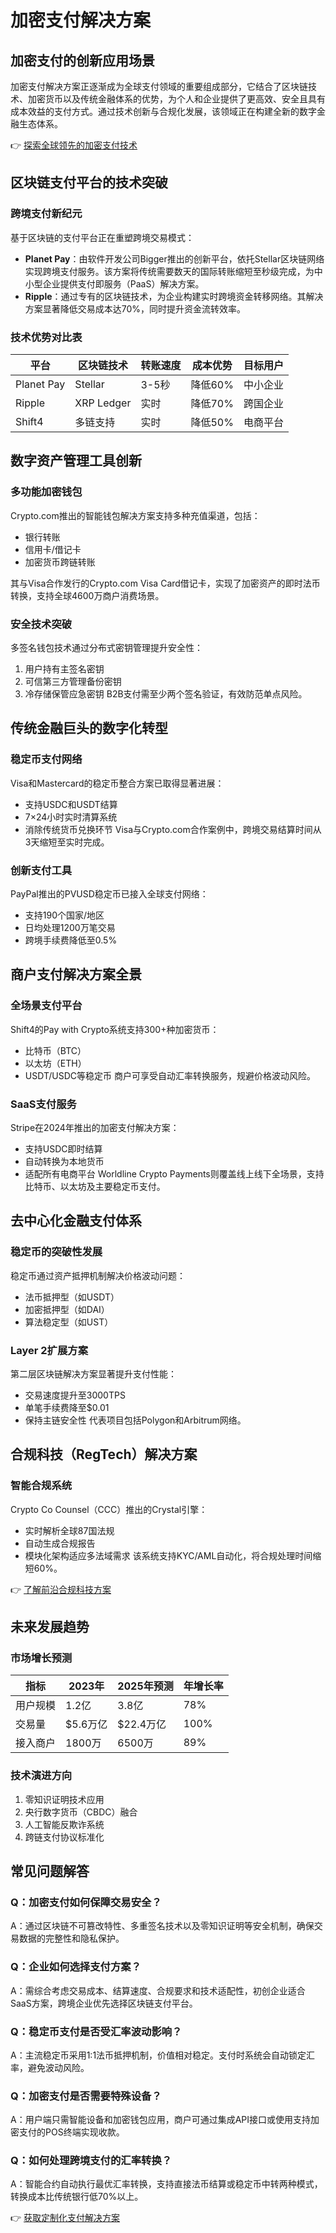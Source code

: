# 加密支付解决方案

## 加密支付的创新应用场景
加密支付解决方案正逐渐成为全球支付领域的重要组成部分，它结合了区块链技术、加密货币以及传统金融体系的优势，为个人和企业提供了更高效、安全且具有成本效益的支付方式。通过技术创新与合规化发展，该领域正在构建全新的数字金融生态体系。

👉 [探索全球领先的加密支付技术](https://bit.ly/okx_welcome)

## 区块链支付平台的技术突破
### 跨境支付新纪元
基于区块链的支付平台正在重塑跨境交易模式：
- **Planet Pay**：由软件开发公司Bigger推出的创新平台，依托Stellar区块链网络实现跨境支付服务。该方案将传统需要数天的国际转账缩短至秒级完成，为中小型企业提供支付即服务（PaaS）解决方案。
- **Ripple**：通过专有的区块链技术，为企业构建实时跨境资金转移网络。其解决方案显著降低交易成本达70%，同时提升资金流转效率。

### 技术优势对比表
| 平台       | 区块链技术 | 转账速度 | 成本优势 | 目标用户          |
|------------|------------|----------|----------|-------------------|
| Planet Pay | Stellar    | 3-5秒    | 降低60%  | 中小企业          |
| Ripple     | XRP Ledger | 实时     | 降低70%  | 跨国企业          |
| Shift4     | 多链支持   | 实时     | 降低50%  | 电商平台          |

## 数字资产管理工具创新
### 多功能加密钱包
Crypto.com推出的智能钱包解决方案支持多种充值渠道，包括：
- 银行转账
- 信用卡/借记卡
- 加密货币跨链转账

其与Visa合作发行的Crypto.com Visa Card借记卡，实现了加密资产的即时法币转换，支持全球4600万商户消费场景。

### 安全技术突破
多签名钱包技术通过分布式密钥管理提升安全性：
1. 用户持有主签名密钥
2. 可信第三方管理备份密钥
3. 冷存储保管应急密钥
B2B支付需至少两个签名验证，有效防范单点风险。

## 传统金融巨头的数字化转型
### 稳定币支付网络
Visa和Mastercard的稳定币整合方案已取得显著进展：
- 支持USDC和USDT结算
- 7×24小时实时清算系统
- 消除传统货币兑换环节
Visa与Crypto.com合作案例中，跨境交易结算时间从3天缩短至实时完成。

### 创新支付工具
PayPal推出的PVUSD稳定币已接入全球支付网络：
- 支持190个国家/地区
- 日均处理1200万笔交易
- 跨境手续费降低至0.5%

## 商户支付解决方案全景
### 全场景支付平台
Shift4的Pay with Crypto系统支持300+种加密货币：
- 比特币（BTC）
- 以太坊（ETH）
- USDT/USDC等稳定币
商户可享受自动汇率转换服务，规避价格波动风险。

### SaaS支付服务
Stripe在2024年推出的加密支付解决方案：
- 支持USDC即时结算
- 自动转换为本地货币
- 适配所有电商平台
Worldline Crypto Payments则覆盖线上线下全场景，支持比特币、以太坊及主要稳定币支付。

## 去中心化金融支付体系
### 稳定币的突破性发展
稳定币通过资产抵押机制解决价格波动问题：
- 法币抵押型（如USDT）
- 加密抵押型（如DAI）
- 算法稳定型（如UST）

### Layer 2扩展方案
第二层区块链解决方案显著提升支付性能：
- 交易速度提升至3000TPS
- 单笔手续费降至$0.01
- 保持主链安全性
代表项目包括Polygon和Arbitrum网络。

## 合规科技（RegTech）解决方案
### 智能合规系统
Crypto Co Counsel（CCC）推出的Crystal引擎：
- 实时解析全球87国法规
- 自动生成合规报告
- 模块化架构适应多法域需求
该系统支持KYC/AML自动化，将合规处理时间缩短60%。

👉 [了解前沿合规科技方案](https://bit.ly/okx_welcome)

## 未来发展趋势
### 市场增长预测
| 指标         | 2023年   | 2025年预测 | 年增长率 |
|--------------|----------|------------|----------|
| 用户规模     | 1.2亿    | 3.8亿      | 78%      |
| 交易量       | $5.6万亿 | $22.4万亿  | 100%     |
| 接入商户     | 1800万   | 6500万     | 89%      |

### 技术演进方向
1. 零知识证明技术应用
2. 央行数字货币（CBDC）融合
3. 人工智能反欺诈系统
4. 跨链支付协议标准化

## 常见问题解答
### Q：加密支付如何保障交易安全？
A：通过区块链不可篡改特性、多重签名技术以及零知识证明等安全机制，确保交易数据的完整性和隐私保护。

### Q：企业如何选择支付方案？
A：需综合考虑交易成本、结算速度、合规要求和技术适配性，初创企业适合SaaS方案，跨境企业优先选择区块链支付平台。

### Q：稳定币支付是否受汇率波动影响？
A：主流稳定币采用1:1法币抵押机制，价值相对稳定。支付时系统会自动锁定汇率，避免波动风险。

### Q：加密支付是否需要特殊设备？
A：用户端只需智能设备和加密钱包应用，商户可通过集成API接口或使用支持加密支付的POS终端实现收款。

### Q：如何处理跨境支付的汇率转换？
A：智能合约自动执行最优汇率转换，支持直接法币结算或稳定币中转两种模式，转换成本比传统银行低70%以上。

👉 [获取定制化支付解决方案](https://bit.ly/okx_welcome)